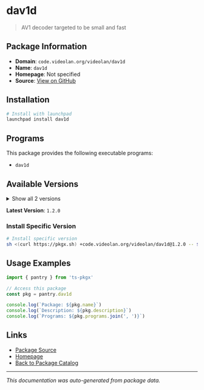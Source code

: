 # dav1d

> AV1 decoder targeted to be small and fast

## Package Information

- **Domain**: `code.videolan.org/videolan/dav1d`
- **Name**: `dav1d`
- **Homepage**: Not specified
- **Source**: [View on GitHub](https://github.com/pkgxdev/pantry/tree/main/projects/code.videolan.org/videolan/dav1d/package.yml)

## Installation

```bash
# Install with launchpad
launchpad install dav1d
```

## Programs

This package provides the following executable programs:

- `dav1d`

## Available Versions

<details>
<summary>Show all 2 versions</summary>

- `1.2.0`, `1.0.0`

</details>

**Latest Version**: `1.2.0`

### Install Specific Version

```bash
# Install specific version
sh <(curl https://pkgx.sh) +code.videolan.org/videolan/dav1d@1.2.0 -- $SHELL -i
```

## Usage Examples

```typescript
import { pantry } from 'ts-pkgx'

// Access this package
const pkg = pantry.dav1d

console.log(`Package: ${pkg.name}`)
console.log(`Description: ${pkg.description}`)
console.log(`Programs: ${pkg.programs.join(', ')}`)
```

## Links

- [Package Source](https://github.com/pkgxdev/pantry/tree/main/projects/code.videolan.org/videolan/dav1d/package.yml)
- [Homepage](#)
- [Back to Package Catalog](../package-catalog.md)

---

*This documentation was auto-generated from package data.*
